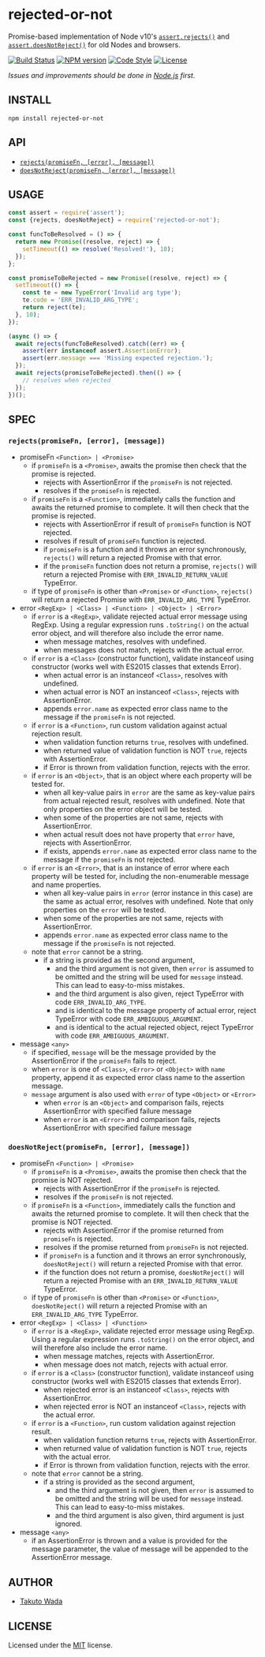 rejected-or-not
=======================================

Promise-based implementation of Node v10's [`assert.rejects()`](https://nodejs.org/api/assert.html#assert_assert_rejects_asyncfn_error_message) and [`assert.doesNotReject()`](https://nodejs.org/api/assert.html#assert_assert_doesnotreject_asyncfn_error_message) for old Nodes and browsers.

[![Build Status][travis-image]][travis-url]
[![NPM version][npm-image]][npm-url]
[![Code Style][style-image]][style-url]
[![License][license-image]][license-url]

*Issues and improvements should be done in [Node.js](https://github.com/nodejs/node/issues) first.*


INSTALL
---------------------------------------

```
npm install rejected-or-not
```


API
---------------------------------------

- [`rejects(promiseFn, [error], [message])`](https://nodejs.org/api/assert.html#assert_assert_rejects_asyncfn_error_message)
- [`doesNotReject(promiseFn, [error], [message])`](https://nodejs.org/api/assert.html#assert_assert_doesnotreject_asyncfn_error_message)


USAGE
---------------------------------------

```javascript
const assert = require('assert');
const {rejects, doesNotReject} = require('rejected-or-not');

const funcToBeResolved = () => {
  return new Promise((resolve, reject) => {
    setTimeout(() => resolve('Resolved!'), 10);
  });
};

const promiseToBeRejected = new Promise((resolve, reject) => {
  setTimeout(() => {
    const te = new TypeError('Invalid arg type');
    te.code = 'ERR_INVALID_ARG_TYPE';
    return reject(te);
  }, 10);
});

(async () => {
  await rejects(funcToBeResolved).catch((err) => {
    assert(err instanceof assert.AssertionError);
    assert(err.message === 'Missing expected rejection.');
  });
  await rejects(promiseToBeRejected).then(() => {
    // resolves when rejected
  });
})();
```


SPEC
---------------------------------------

### `rejects(promiseFn, [error], [message])`
  - promiseFn `<Function> | <Promise>`
    - if `promiseFn` is a `<Promise>`, awaits the promise then check that the promise is rejected.
      - rejects with AssertionError if the `promiseFn` is not rejected.
      - resolves if the `promiseFn` is rejected.
    - if `promiseFn` is a `<Function>`, immediately calls the function and awaits the returned promise to complete. It will then check that the promise is rejected.
      - rejects with AssertionError if result of `promiseFn` function is NOT rejected.
      - resolves if result of `promiseFn` function is rejected.
      - if `promiseFn` is a function and it throws an error synchronously, `rejects()` will return a rejected Promise with that error.
      - if the `promiseFn` function does not return a promise, `rejects()` will return a rejected Promise with `ERR_INVALID_RETURN_VALUE` TypeError.
    - if type of `promiseFn` is other than `<Promise>` or `<Function>`, `rejects()` will return a rejected Promise with `ERR_INVALID_ARG_TYPE` TypeError.
  - error `<RegExp> | <Class> | <Function> | <Object> | <Error>`
    - if `error` is a `<RegExp>`, validate rejected actual error message using RegExp. Using a regular expression runs `.toString()` on the actual error object, and will therefore also include the error name.
      - when message matches, resolves with undefined.
      - when messages does not match, rejects with the actual error.
    - if `error` is a `<Class>` (constructor function), validate instanceof using constructor (works well with ES2015 classes that extends Error).
      - when actual error is an instanceof `<Class>`, resolves with undefined.
      - when actual error is NOT an instanceof `<Class>`, rejects with AssertionError.
      - appends `error.name` as expected error class name to the message if the `promiseFn` is not rejected.
    - if `error` is a `<Function>`, run custom validation against actual rejection result.
      - when validation function returns `true`, resolves with undefined.
      - when returned value of validation function is NOT `true`, rejects with AssertionError.
      - if Error is thrown from validation function, rejects with the error.
    - if `error` is an `<Object>`, that is an object where each property will be tested for.
      - when all key-value pairs in `error` are the same as key-value pairs from actual rejected result, resolves with undefined. Note that only properties on the error object will be tested.
      - when some of the properties are not same, rejects with AssertionError.
      - when actual result does not have property that `error` have, rejects with AssertionError.
      - if exists, appends `error.name` as expected error class name to the message if the `promiseFn` is not rejected.
    - if `error` is an `<Error>`, that is an instance of error where each property will be tested for, including the non-enumerable message and name properties.
      - when all key-value pairs in `error` (error instance in this case) are the same as actual error, resolves with undefined. Note that only properties on the `error` will be tested.
      - when some of the properties are not same, rejects with AssertionError.
      - appends `error.name` as expected error class name to the message if the `promiseFn` is not rejected.
    - note that `error` cannot be a string.
      - if a string is provided as the second argument,
        - and the third argument is not given, then `error` is assumed to be omitted and the string will be used for `message` instead. This can lead to easy-to-miss mistakes.
        - and the third argument is also given, reject TypeError with code `ERR_INVALID_ARG_TYPE`.
        - and is identical to the message property of actual error, reject TypeError with code `ERR_AMBIGUOUS_ARGUMENT`.
        - and is identical to the actual rejected object, reject TypeError with code `ERR_AMBIGUOUS_ARGUMENT`.
  - message `<any>`
    - if specified, `message` will be the message provided by the AssertionError if the `promiseFn` fails to reject.
    - when `error` is one of `<Class>`, `<Error>` or `<Object>` with `name` property, append it as expected error class name to the assertion message.
    - `message` argument is also used with `error` of type `<Object>` or `<Error>`
      - when `error` is an `<Object>` and comparison fails, rejects AssertionError with specified failure message
      - when `error` is an `<Error>` and comparison fails, rejects AssertionError with specified failure message

### `doesNotReject(promiseFn, [error], [message])`
  - promiseFn `<Function> | <Promise>`
    - if `promiseFn` is a `<Promise>`, awaits the promise then check that the promise is NOT rejected.
      - rejects with AssertionError if the `promiseFn` is rejected.
      - resolves if the `promiseFn` is not rejected.
    - if `promiseFn` is a `<Function>`, immediately calls the function and awaits the returned promise to complete. It will then check that the promise is NOT rejected.
      - rejects with AssertionError if the promise returned from `promiseFn` is rejected.
      - resolves if the promise returned from `promiseFn` is not rejected.
      - if `promiseFn` is a function and it throws an error synchronously, `doesNotReject()` will return a rejected Promise with that error.
      - if the function does not return a promise, `doesNotReject()` will return a rejected Promise with an `ERR_INVALID_RETURN_VALUE` TypeError.
    - if type of `promiseFn` is other than `<Promise>` or `<Function>`, `doesNotReject()` will return a rejected Promise with an `ERR_INVALID_ARG_TYPE` TypeError.
  - error `<RegExp> | <Class> | <Function>`
    - if `error` is a `<RegExp>`, validate rejected error message using RegExp. Using a regular expression runs `.toString()` on the error object, and will therefore also include the error name.
      - when message matches, rejects with AssertionError.
      - when message does not match, rejects with actual error.
    - if `error` is a `<Class>` (constructor function), validate instanceof using constructor (works well with ES2015 classes that extends Error).
      - when rejected error is an instanceof `<Class>`, rejects with AssertionError.
      - when rejected error is NOT an instanceof `<Class>`, rejects with the actual error.
    - if `error` is a `<Function>`, run custom validation against rejection result.
      - when validation function returns `true`, rejects with AssertionError.
      - when returned value of validation function is NOT `true`, rejects with the actual error.
      - if Error is thrown from validation function, rejects with the error.
    - note that `error` cannot be a string.
      - if a string is provided as the second argument,
        - and the third argument is not given, then `error` is assumed to be omitted and the string will be used for `message` instead. This can lead to easy-to-miss mistakes.
        - and the third argument is also given, third argument is just ignored.
  - message `<any>`
    - if an AssertionError is thrown and a value is provided for the message parameter, the value of message will be appended to the AssertionError message.


AUTHOR
---------------------------------------
* [Takuto Wada](https://github.com/twada)


LICENSE
---------------------------------------
Licensed under the [MIT](https://github.com/twada/rejected-or-not/blob/master/LICENSE) license.

[travis-url]: https://travis-ci.org/twada/rejected-or-not
[travis-image]: https://secure.travis-ci.org/twada/rejected-or-not.svg?branch=master

[npm-url]: https://npmjs.org/package/rejected-or-not
[npm-image]: https://badge.fury.io/js/rejected-or-not.svg

[style-url]: https://github.com/Flet/semistandard
[style-image]: https://img.shields.io/badge/code%20style-semistandard-brightgreen.svg

[license-url]: https://github.com/twada/rejected-or-not/blob/master/LICENSE
[license-image]: https://img.shields.io/badge/license-MIT-brightgreen.svg
